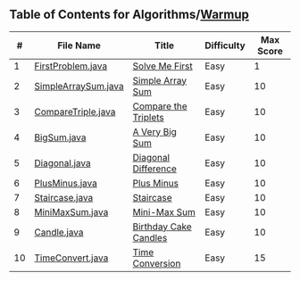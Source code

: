 ## Table of Contents for Algorithms/[Warmup](https://www.hackerrank.com/domains/algorithms?filters%5Bsubdomains%5D%5B%5D=warmup)

| #  | File Name                                  | Title                   | Difficulty | Max Score |
| -- | ------------------------------------------ | ----------------------- | ---------- | --------- |
| 1  | [FirstProblem.java](FirstProblem.java)     | [Solve Me First]        | Easy       | 1         |
| 2  | [SimpleArraySum.java](SimpleArraySum.java) | [Simple Array Sum]      | Easy       | 10        |
| 3  | [CompareTriple.java](CompareTriple.java)   | [Compare the Triplets]  | Easy       | 10        |
| 4  | [BigSum.java](BigSum.java)                 | [A Very Big Sum]        | Easy       | 10        |
| 5  | [Diagonal.java](Diagonal.java)             | [Diagonal Difference]   | Easy       | 10        |
| 6  | [PlusMinus.java](PlusMinus.java)           | [Plus Minus]            | Easy       | 10        |
| 7  | [Staircase.java](Staircase.java)           | [Staircase]             | Easy       | 10        |
| 8  | [MiniMaxSum.java](MiniMaxSum.java)         | [Mini-Max Sum]          | Easy       | 10        |
| 9  | [Candle.java](Candle.java)                 | [Birthday Cake Candles] | Easy       | 10        |
| 10 | [TimeConvert.java](TimeConvert.java)       | [Time Conversion]       | Easy       | 15        |

[Solve Me First]: https://www.hackerrank.com/challenges/solve-me-first/problem
[Simple Array Sum]: https://www.hackerrank.com/challenges/simple-array-sum/problem
[Compare the Triplets]: https://www.hackerrank.com/challenges/compare-the-triplets/problem
[A Very Big Sum]: https://www.hackerrank.com/challenges/a-very-big-sum/problem
[Diagonal Difference]: https://www.hackerrank.com/challenges/diagonal-difference/problem
[Plus Minus]: https://www.hackerrank.com/challenges/plus-minus/problem
[Staircase]: https://www.hackerrank.com/challenges/staircase/problem
[Mini-Max Sum]: https://www.hackerrank.com/challenges/mini-max-sum/problem
[Birthday Cake Candles]: https://www.hackerrank.com/challenges/birthday-cake-candles/problem
[Time Conversion]:https://www.hackerrank.com/challenges/time-conversion/problem
